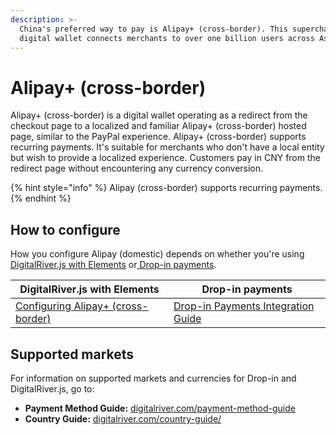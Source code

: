 ```yaml
---
description: >-
  China's preferred way to pay is Alipay+ (cross-border). This supercharged
  digital wallet connects merchants to over one billion users across Asia.
---
```


# Alipay+ (cross-border)

Alipay+ (cross-border) is a digital wallet operating as a redirect from the checkout page to a localized and familiar Alipay+ (cross-border) hosted page, similar to the PayPal experience. Alipay+ (cross-border) supports recurring payments. It's suitable for merchants who don't have a local entity but wish to provide a localized experience. Customers pay in CNY from the redirect page without encountering any currency conversion.

{% hint style="info" %}
Alipay (cross-border) supports recurring payments.
{% endhint %}

## How to configure&#x20;

How you configure Alipay (domestic) depends on whether you're using [DigitalRiver.js with Elements](../payments-solutions/digitalriver.js/) or[ Drop-in payments](../payments-solutions/drop-in/).

| DigitalRiver.js with Elements                                                                                                   | Drop-in payments                                                                                 |
| ------------------------------------------------------------------------------------------------------------------------------- | ------------------------------------------------------------------------------------------------ |
| [Configuring Alipay+ (cross-border)](../payments-solutions/digitalriver.js/payment-methods/configuring-alipay+-cross-border.md) | [Drop-in Payments Integration Guide](../payments-solutions/drop-in/drop-in-integration-guide.md) |

## Supported markets

For information on supported markets and currencies for Drop-in and DigitalRiver.js, go to:&#x20;

* **Payment Method Guide:** [digitalriver.com/payment-method-guide](https://www.digitalriver.com/payment-method/alipay/)
* **Country Guide:** [digitalriver.com/country-guide/](https://www.digitalriver.com/country-guide/)
